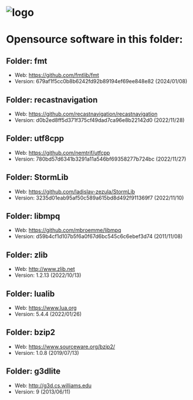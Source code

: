 # ![logo](http://ascemu.org/images/logo.png)

# Opensource software in this folder:

## Folder: fmt
- Web: https://github.com/fmtlib/fmt
- Version: 679af1f5cc0b8b6242fd92b89194ef69ee848e82 (2024/01/08)

## Folder: recastnavigation
- Web: https://github.com/recastnavigation/recastnavigation
- Version: d0b2ed8ff5d371f375cf49dad7ca96e8b22142d0 (2022/11/28)

## Folder: utf8cpp
- Web: https://github.com/nemtrif/utfcpp
- Version: 780bd57d6341b3291a11a546bf69358277b724bc (2022/11/27)

## Folder: StormLib
- Web: https://github.com/ladislav-zezula/StormLib
- Version: 3235d01eab95af50c589a615bd8d492f911369f7 (2022/11/10)

## Folder: libmpq
- Web: https://github.com/mbroemme/libmpq
- Version: d59b4cf1d107b5f6a0f67d6bc545c6c6ebef3d74 (2011/11/08)

## Folder: zlib
- Web: http://www.zlib.net
- Version: 1.2.13 (2022/10/13)

## Folder: lualib
- Web: https://www.lua.org
- Version: 5.4.4 (2022/01/26)

## Folder: bzip2
- Web: https://www.sourceware.org/bzip2/
- Version: 1.0.8 (2019/07/13)

## Folder: g3dlite
- Web: http://g3d.cs.williams.edu
- Version: 9 (2013/06/11)
